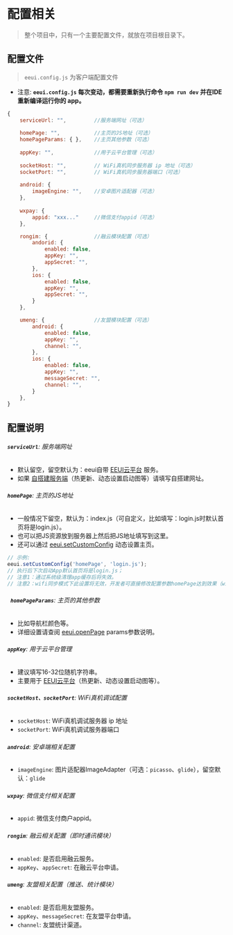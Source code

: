 # 配置相关

> 整个项目中，只有一个主要配置文件，就放在项目根目录下。

## 配置文件

> `eeui.config.js` 为客户端配置文件

- 注意:  **`eeui.config.js` 每次变动，都需要重新执行命令 `npm run dev` 并在IDE重新编译运行你的 app。**

```javascript
{
    serviceUrl: "",         //服务端网址（可选）
    
    homePage: "",           //主页的JS地址（可选）
    homePageParams: { },    //主页其他参数（可选）
     
    appKey: "",             //用于云平台管理（可选）
    
    socketHost: "",         // WiFi真机同步服务器 ip 地址（可选）
    socketPort: "",         // WiFi真机同步服务器端口（可选）
    
	android: {
        imageEngine: "",    //安卓图片适配器（可选）
    },
    
	wxpay: {
		appid: "xxx..."     //微信支付appid（可选）
	},

    rongim: {               //融云模块配置（可选）
        andorid: {
            enabled: false,
            appKey: "",
            appSecret: "",
        },
        ios: {
            enabled: false,
            appKey: "",
            appSecret: "",
        }
    },

    umeng: {                //友盟模块配置（可选）
        android: {
            enabled: false,
            appKey: "",
            channel: "",
        },
        ios: {
            enabled: false,
            appKey: "",
            messageSecret: "",
            channel: "",
        }
    },
}
```
## 配置说明

###### **`serviceUrl`**: 服务端网址 <Tag value="1.0.17+"/>
- 默认留空，留空默认为：eeui自带 [EEUI云平台](https://console.eeui.app) 服务。
- 如果 [自搭建服务端](https://github.com/kuaifan/eeui-service)（热更新、动态设置启动图等）请填写自搭建网址。

###### **`homePage`**: 主页的JS地址
- 一般情况下留空，默认为：index.js（可自定义，比如填写：login.js时默认首页将是login.js）。
- 也可以把JS资源放到服务器上然后把JS地址填写到这里。
- 还可以通过 <a href="../module/newPage.html#eeui-setcustomconfig">eeui.setCustomConfig</a> 动态设置主页。

```js
// 示例:
eeui.setCustomConfig('homePage', 'login.js');  
// 执行后下次启动App默认首页将是login.js；
// 注意1：通过系统级清理app缓存后将失效。
// 注意2：wifi同步模式下此设置将无效，开发者可直接修改配置参数homePage达到效果（wifi同步模式的首页采用的是发出wifi同步端的数据也就是电脑，但是eeui.setCustomConfig('homePage', 'xxxx')是保存在APP本地，所以wifi同步模式下无效）。
```

###### **` homePageParams`**: 主页的其他参数
- 比如导航栏颜色等。
- 详细设置请查阅 [eeui.openPage](../module/newPage.html#eeui-openpage) params参数说明。

###### **`appKey`**: 用于云平台管理
- 建议填写16-32位随机字符串。
- 主要用于 [EEUI云平台](https://console.eeui.app)（热更新、动态设置启动图等）。

###### **`socketHost、socketPort`**: WiFi真机调试配置
- `socketHost`: WiFi真机调试服务器 ip 地址
- `socketPort`: WiFi真机调试服务器端口

###### **`android`**: 安卓端相关配置 <Tag date="20191205" :value="['1.0.33+']"/>
- `imageEngine`: 图片适配器ImageAdapter（可选：`picasso`、`glide`），留空默认：`glide`

###### **`wxpay`**: 微信支付相关配置
- `appid`: 微信支付商户appid。

###### **`rongim`**: 融云相关配置（即时通讯模块）
- `enabled`: 是否启用融云服务。
- `appKey`、`appSecret`: 在融云平台申请。

###### **`umeng`**: 友盟相关配置（推送、统计模块）
- `enabled`: 是否启用友盟服务。
- `appKey`、`messageSecret`: 在友盟平台申请。
- `channel`: 友盟统计渠道。

